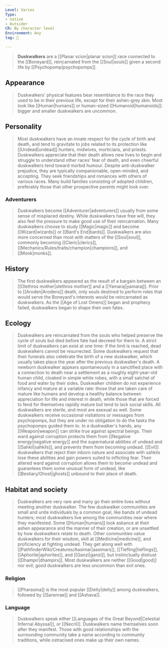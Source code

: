 ```yaml
---
Level: Varies
Type:
- native
- Outsider
CR: By character level
Environment: Any
tag: 👹

---
```


> **Duskwalkers** are a [[Planar scion|planar scion]] race connected to the [[Boneyard]], reincarnated from the [[Soul|souls]] given a second life by [[Psychopomp|psychopomps]].



## Appearance

> Duskwalkers' physical features bear resemblance to the race they used to be in their previous life, except for their ashen-grey skin. Most look like [[Human|humans]] or human-sized [[Humanoid|humanoids]]: bigger and smaller duskwalkers are uncommon.


## Personality

> Most duskwalkers have an innate respect for the cycle of birth and death, and tend to gravitate to jobs related to its protection like [[Undead|undead]] hunters, midwives, morticians, and priests. Duskwalkers appreciate that their death allows new lives to begin and struggle to understand other races' fear of death, and even cheerful duskwalkers tend toward morbid humour.
> Despite anti-duskwalker prejudice, they are typically companionable, open-minded, and accepting. They seek friendships and romances with others of various races. Many build families consisting of adopted children, preferably those that other prospective parents might look over.


### Adventurers

> Duskwalkers become [[Adventurer|adventurers]] usually from some sense of misplaced destiny. While duskwalkers have free will, they also feel the pressure to make good use of their reincarnation. Many duskwalkers choose to study [[Magic|magic]] and become [[Wizard|wizards]] or [[Bard's End|bards]]. Duskwalkers are also more concerned than most with matters of the [[Soul|soul]], commonly becoming [[Cleric|clerics]], [[Mechanics/Rules/traits/champion|champions]], and [[Monk|monks]].


## History

> The first duskwalkers appeared as the result of a bargain between an [[Olethros mother|olethros mother]] and a [[Yamaraj|yamaraj]]. Prior to [[Aroden|Arodens]] death, only souls destined to perform roles that would serve the Boneyard's interests would be reincarnated as duskwalkers. As the [[Age of Lost Omens]] began and prophecy failed, duskwalkers began to shape their own fates.


## Ecology

> Duskwalkers are reincarnated from the souls who helped preserve the cycle of souls but died before fate had decreed for them to. A strict limit of duskwalkers can exist at one time: if the limit is reached, dead duskwalkers cannot be resurrected. Some duskwalkers request that their funerals also celebrate the birth of a new duskwalker, which usually takes place the year after the previous duskwalker's death.
> A newborn duskwalker appears spontaneously in a sanctified place with a connection to death near a settlement as a roughly eight-year-old human child, cloaked in simple white robes, with a small satchel of food and water by their sides. Duskwalker children do not experience infancy and mature at a variable rate: those that are taken care of mature like humans and develop a healthy balance between appreciation for life and interest in death, while those that are forced to fend for themselves rapidly mature but tend to lack social skills. All duskwalkers are sterile, and most are asexual as well.
> Some duskwalkers receive occasional visitations or messages from psychopomps, but they are under no obligation to do the tasks the psychopomps guided them to.
> In a duskwalker's hands, any [[Weapon|weapon]] can strike true against spectral beings. Their ward against corruption protects them from [[Negative energy|negative energy]] and the supernatural abilities of undead and [[Sahkil|sahkils]], and prevents them from becoming undead. [[Evil]] duskwalkers that reject their inborn nature and associate with sahkils lose these abilities and gain powers suited to inflicting fear. Their altered ward against corruption allows them to become undead and guarantees them some unusual form of undead, like [[Bestiary/Ghost|ghosts]] unbound to their place of death.


## Habitat and society

> Duskwalkers are very rare and many go their entire lives without meeting another duskwalker. The few duskwalker communities are small and unite individuals by a common goal, like bands of undead hunters; most duskwalkers live among the communities near where they manifested. Some [[Human|humans]] look askance at their ashen appearance and the manner of their creation, or are unsettled by how duskwalkers relate to death. Other communities value duskwalkers for their wisdom, skill at [[Medicine|medicine]], and proficiency at fighting undead. They get along well with [[PathfinderWiki/Creatures/Aasimar|aasimars]], [[Tiefling|tieflings]], [[Aphorite|aphorites]], and [[Ganzi|ganzi]], but instinctually distrust [[Dhampir|dhampirs]].
> Most duskwalkers are neither [[Good|good]] nor evil; good duskwalkers are less uncommon than evil ones.


### Religion

> [[Pharasma]] is the most popular [[Deity|deity]] among duskwalkers, followed by [[Sarenrae]] and [[Ashava]].


### Language

> Duskwalkers speak either [[Languages of the Great Beyond|Celestial Infernal Abyssal]], or [[Necril]]. Duskwalkers name themselves soon after they manifest. Those with good relationships with the surrounding community take a name according to community traditions, while ostracised ones make up their own names.








